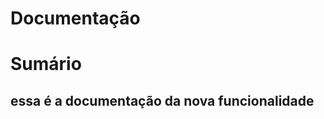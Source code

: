Documentação
============================

# Sumário

## essa é a documentação da nova funcionalidade

